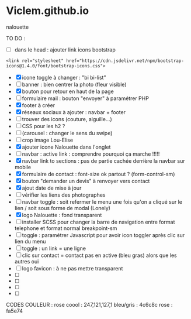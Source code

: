 # Viclem.github.io
nalouette


TO DO :
- [ ] dans le head : ajouter link icons bootstrap
```
<link rel="stylesheet" href="https://cdn.jsdelivr.net/npm/bootstrap-icons@1.4.0/font/bootstrap-icons.css">
```
- [x] icone toggle à changer : "bi bi-list"
- [ ] banner : bien centrer la photo (fleur visible)
- [x] bouton pour retour en haut de la page
- [ ] formulaire mail : bouton "envoyer" à paramétrer PHP
- [x] footer à créer
- [x] réseaux sociaux à ajouter : navbar + footer
- [ ] trouver des icons (couture, aiguille...)
- [ ] CSS pour les h2 ?
- [ ] (carousel : changer le sens du swipe)
- [ ] crop image Lou-Elise
- [x] ajouter icone Nalouette dans l'onglet
- [ ] navbar : active link : comprendre pourquoi ça marche !!!!!
- [x] navbar link to sections : pas de partie cachée derrière la navbar sur mobile
- [x] formulaire de contact : font-size ok partout ? (form-control-sm)
- [x] bouton "demander un devis" à renvoyer vers contact
- [x] ajout date de mise à jour
- [ ] vérifier les liens des photographes
- [ ] navbar toggle : soit refermer le menu une fois qu'on a cliqué sur le lien / soit sous forme de modal (Lonely)
- [x] logo Nalouette : fond transparent
- [ ] installer SCSS pour changer la barre de navigation entre format telephone et format normal breakpoint-sm
- [ ] toggle : paramétrer Javascript pour avoir icon toggler après clic sur lien du menu
- [ ] toggle : un link = une ligne
- [ ] clic sur contact = contact pas en active (bleu gras) alors que les autres oui
- [ ] logo favicon : à ne pas mettre transparent
- [ ]
- [ ]
- [ ]
- [ ]



CODES COULEUR :
rose coool : 247,121,127,1
bleu/gris : 4c6c8c
rose : fa5e74
